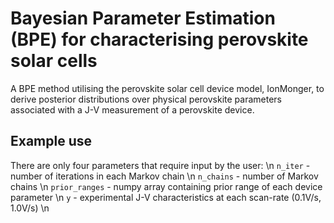 # Bayesian Parameter Estimation (BPE) for characterising perovskite solar cells

A BPE method utilising the perovskite solar cell device model, IonMonger, to derive posterior distributions over physical perovskite parameters associated with a J-V measurement of a perovskite device.

## Example use
There are only four parameters that require input by the user: \n
`n_iter` - number of iterations in each Markov chain \n
`n_chains` - number of Markov chains \n
`prior_ranges` - numpy array containing prior range of each device parameter \n
`y` - experimental J-V characteristics at each scan-rate (0.1V/s, 1.0V/s) \n
